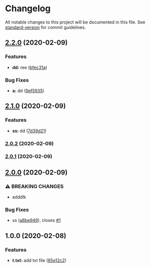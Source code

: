 # Changelog

All notable changes to this project will be documented in this file. See [standard-version](https://github.com/conventional-changelog/standard-version) for commit guidelines.

## [2.2.0](https://github.com/kiloc/funny/compare/v2.1.0...v2.2.0) (2020-02-09)


### Features

* **dd:** ree ([bfec31a](https://github.com/kiloc/funny/commit/bfec31af06785adb3441ba5ffa007ef04ebeb3c3))


### Bug Fixes

* **a:** dd ([9ef5935](https://github.com/kiloc/funny/commit/9ef59355d646eea2a3cc86d68a68d480ea3b5a43))

## [2.1.0](https://github.com/kiloc/funny/compare/v2.0.2...v2.1.0) (2020-02-09)


### Features

* **ss:** dd ([7d39d21](https://github.com/kiloc/funny/commit/7d39d212353e40dfaabfc575bda9691e3972cd35))

### [2.0.2](https://github.com/kiloc/funny/compare/v2.0.1...v2.0.2) (2020-02-09)

### [2.0.1](https://github.com/kiloc/funny/compare/v2.0.0...v2.0.1) (2020-02-09)

## [2.0.0](https://github.com/kiloc/funny/compare/v1.0.0...v2.0.0) (2020-02-09)


### ⚠ BREAKING CHANGES

* adddlk

### Bug Fixes

* ss ([a8be949](https://github.com/kiloc/funny/commit/a8be949fe40595cef1b2ba78b54ef76a7ff4d3c8)), closes [#1](https://github.com/kiloc/funny/issues/1)

## 1.0.0 (2020-02-08)


### Features

* **t.txt:** add txt file ([85e12c2](https://github.com/kiloc/funny/commit/85e12c21f2760f5064e57626e92f21bca0a6cd1c))

